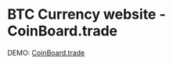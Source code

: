 BTC Currency website - CoinBoard.trade
==================================
DEMO: [CoinBoard.trade](http://coinboard.trade)

